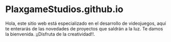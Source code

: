 # PlaxgameStudios.github.io
Hola, este sitio web está especializado en el desarrollo de videojuegos, aquí te enterarás de las novedades de proyectos que saldrán a la luz. Te damos la bienvenida. ¡¡Disfruta de la creatividad!!.
